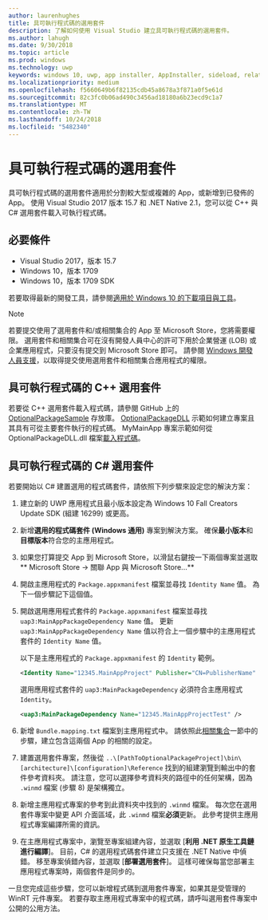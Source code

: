 ```yaml
---
author: laurenhughes
title: 具可執行程式碼的選用套件
description: 了解如何使用 Visual Studio 建立具可執行程式碼的選用套件。
ms.author: lahugh
ms.date: 9/30/2018
ms.topic: article
ms.prod: windows
ms.technology: uwp
keywords: windows 10, uwp, app installer, AppInstaller, sideload, related set, optional packages, 應用程式安裝程式, 側載, 相關集合, 選用套件
ms.localizationpriority: medium
ms.openlocfilehash: f5660649b6f82135cdb45a8678a3f871a0f5e61d
ms.sourcegitcommit: 82c3fc0b06ad490c3456ad18180a6b23ecd9c1a7
ms.translationtype: MT
ms.contentlocale: zh-TW
ms.lasthandoff: 10/24/2018
ms.locfileid: "5482340"
---
```

# <a name="optional-packages-with-executable-code"></a>具可執行程式碼的選用套件
 
具可執行程式碼的選用套件適用於分割較大型或複雜的 App，或新增到已發佈的 App。 使用 Visual Studio 2017 版本 15.7 和 .NET Native 2.1，您可以從 C++ 與 C# 選用套件載入可執行程式碼。

## <a name="prerequisites"></a>必要條件
- Visual Studio 2017，版本 15.7
- Windows 10，版本 1709
- Windows 10，版本 1709 SDK

若要取得最新的開發工具，請參閱[適用於 Windows 10 的下載項目與工具](https://developer.microsoft.com/windows/downloads)。 

> [!NOTE]
> 若要提交使用了選用套件和/或相關集合的 App 至 Microsoft Store，您將需要權限。 選用套件和相關集合可在沒有開發人員中心的許可下用於企業營運 (LOB) 或企業應用程式，只要沒有提交到 Microsoft Store 即可。 請參閱 [Windows 開發人員支援](https://developer.microsoft.com/windows/support)，以取得提交使用選用套件和相關集合應用程式的權限。

## <a name="c-optional-packages-with-executable-code"></a>具可執行程式碼的 C++ 選用套件

若要從 C++ 選用套件載入程式碼，請參閱 GitHub 上的 [OptionalPackageSample](https://github.com/AppInstaller/OptionalPackageSample) 存放庫。 [OptionalPackageDLL](https://github.com/AppInstaller/OptionalPackageSample/tree/master/OptionalPackageDLL) 示範如何建立專案且其具有可從主要套件執行的程式碼。 MyMainApp 專案示範如何從 OptionalPackageDLL.dll 檔案[載入程式碼](https://github.com/AppInstaller/OptionalPackageSample/blob/bf6b4915ff1f3b8abfdaacb1ad9e77184c49fe18/MyMainApp/MainPage.xaml.cpp#L182)。

## <a name="c-optional-packages-with-executable-code"></a>具可執行程式碼的 C# 選用套件

若要開始以 C# 建置選用的程式碼套件，請依照下列步驟來設定您的解決方案：

1. 建立新的 UWP 應用程式且最小版本設定為 Windows 10 Fall Creators Update SDK (組建 16299) 或更高。

2. 新增**選用的程式碼套件 (Windows 通用)** 專案到解決方案。 確保**最小版本**和**目標版本**符合您的主應用程式。

3. 如果您打算提交 App 到 Microsoft Store，以滑鼠右鍵按一下兩個專案並選取** Microsoft Store -> 關聯 App 與 Microsoft Store...**

4. 開啟主應用程式的 `Package.appxmanifest` 檔案並尋找 `Identity Name` 值。 為下一個步驟記下這個值。

5. 開啟選用應用程式套件的 `Package.appxmanifest` 檔案並尋找 `uap3:MainAppPackageDependency Name` 值。 更新 `uap3:MainAppPackageDependency Name` 值以符合上一個步驟中的主應用程式套件的 `Identity Name` 值。 

    以下是主應用程式的 `Package.appxmanifest` 的 `Identity` 範例。
    ```XML
    <Identity Name="12345.MainAppProject" Publisher="CN=PublisherName" Version="1.0.0.0" />
    ```

    選用應用程式套件的 `uap3:MainPackageDependency` 必須符合主應用程式 `Identity`。
    ```XML
    <uap3:MainPackageDependency Name="12345.MainAppProjectTest" />
    ```

6. 新增 `Bundle.mapping.txt` 檔案到主應用程式中。 請依照此[相關集合](https://docs.microsoft.com/windows/uwp/packaging/optional-packages#related-sets)一節中的步驟，建立包含這兩個 App 的相關的設定。 

7. 建置選用套件專案，然後從 `..\[PathToOptionalPackageProject]\bin\[architecture]\[configuration]\Reference` 找到的組建瀏覽到輸出中的套件參考資料夾。 請注意，您可以選擇參考資料夾的路徑中的任何架構，因為 `.winmd` 檔案 (步驟 8) 是架構獨立。

8. 新增主應用程式專案的參考到此資料夾中找到的 `.winmd` 檔案。 每次您在選用套件專案中變更 API 介面區域，此 `.winmd` 檔案**必須**更新。 此參考提供主應用程式專案編譯所需的資訊。

9. 在主應用程式專案中，瀏覽至專案組建內容，並選取 \[**利用 .NET 原生工具鏈進行編譯**\]。 目前，C# 的選用程式碼套件建立只支援在 .NET Native 中偵錯。 移至專案偵錯內容，並選取 \[**部署選用套件**\]。 這樣可確保每當您部署主應用程式專案時，兩個套件是同步的。

一旦您完成這些步驟，您可以新增程式碼到選用套件專案，如果其是受管理的 WinRT 元件專案。 若要存取主應用程式專案中的程式碼，請呼叫選用套件專案中公開的公用方法。